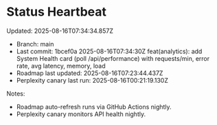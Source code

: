 # Status Heartbeat

Updated: 2025-08-16T07:34:34.857Z

- Branch: main
- Last commit: 1bcef0a 2025-08-16T07:34:30Z feat(analytics): add System Health card (poll /api/performance) with requests/min, error rate, avg latency, memory, load
- Roadmap last updated: 2025-08-16T07:23:44.437Z
- Perplexity canary last run: 2025-08-16T00:21:19.130Z

Notes:
- Roadmap auto-refresh runs via GitHub Actions nightly.
- Perplexity canary monitors API health nightly.
